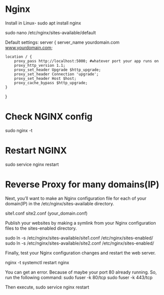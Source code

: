 # Nginx
Install in Linux-
sudo apt install nginx

sudo nano /etc/nginx/sites-available/default

Default settings:
server {
    server_name yourdomain.com www.yourdomain.com;

    location / {
        proxy_pass http://localhost:5000; #whatever port your app runs on
        proxy_http_version 1.1;
        proxy_set_header Upgrade $http_upgrade;
        proxy_set_header Connection 'upgrade';
        proxy_set_header Host $host;
        proxy_cache_bypass $http_upgrade;
    }
}

# Check NGINX config
sudo nginx -t

# Restart NGINX
sudo service nginx restart

# Reverse Proxy for many domains(IP)
Next, you’ll want to make an Nginx configuration file for each of your domain(IP) in the /etc/nginx/sites-available directory.

site1.conf
site2.conf
(your_domain.conf)

Publish your websites by making a symlink from your Nginx configuration files to the sites-enabled directory.

sudo ln -s /etc/nginx/sites-available/site1.conf /etc/nginx/sites-enabled/
sudo ln -s /etc/nginx/sites-available/site2.conf /etc/nginx/sites-enabled/

Finally, test your Nginx configuration changes and restart the web server.

nginx -t
systemctl restart nginx

You can get an error. Because of maybe your port 80 already running.
So, run the following command:
sudo fuser -k 80/tcp
sudo fuser -k 443/tcp

Then execute,
sudo service nginx restart
